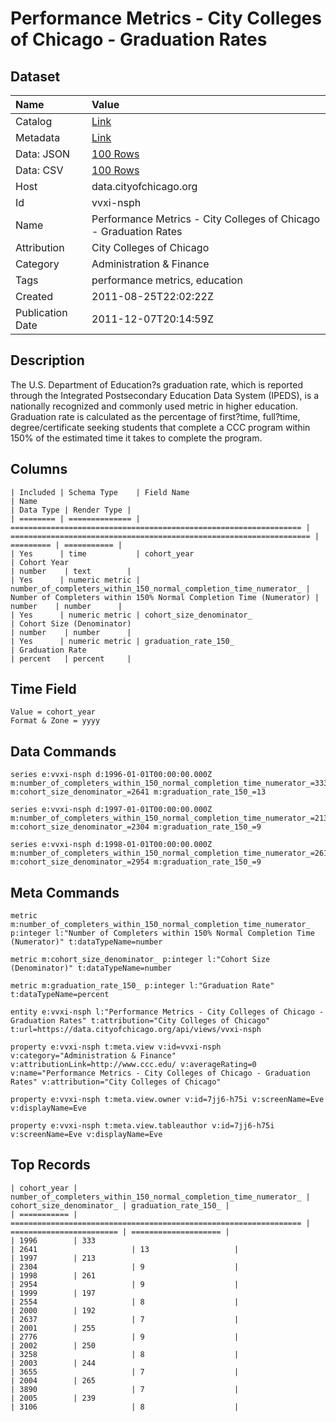# Performance Metrics - City Colleges of Chicago - Graduation Rates

## Dataset

| Name | Value |
| :--- | :---- |
| Catalog | [Link](https://catalog.data.gov/dataset/performance-metrics-city-colleges-of-chicago-graduation-rates-c17c0) |
| Metadata | [Link](https://data.cityofchicago.org/api/views/vvxi-nsph) |
| Data: JSON | [100 Rows](https://data.cityofchicago.org/api/views/vvxi-nsph/rows.json?max_rows=100) |
| Data: CSV | [100 Rows](https://data.cityofchicago.org/api/views/vvxi-nsph/rows.csv?max_rows=100) |
| Host | data.cityofchicago.org |
| Id | vvxi-nsph |
| Name | Performance Metrics - City Colleges of Chicago - Graduation Rates |
| Attribution | City Colleges of Chicago |
| Category | Administration & Finance |
| Tags | performance metrics, education |
| Created | 2011-08-25T22:02:22Z |
| Publication Date | 2011-12-07T20:14:59Z |

## Description

The U.S. Department of Education?s graduation rate, which is reported through the Integrated Postsecondary Education Data System (IPEDS), is a nationally recognized and commonly used metric in higher education. Graduation rate is calculated as the percentage of first?time, full?time, degree/certificate seeking students that complete a CCC program within 150% of the estimated time it takes to complete the program.

## Columns

```ls
| Included | Schema Type    | Field Name                                                        | Name                                                                | Data Type | Render Type |
| ======== | ============== | ================================================================= | =================================================================== | ========= | =========== |
| Yes      | time           | cohort_year                                                       | Cohort Year                                                         | number    | text        |
| Yes      | numeric metric | number_of_completers_within_150_normal_completion_time_numerator_ | Number of Completers within 150% Normal Completion Time (Numerator) | number    | number      |
| Yes      | numeric metric | cohort_size_denominator_                                          | Cohort Size (Denominator)                                           | number    | number      |
| Yes      | numeric metric | graduation_rate_150_                                              | Graduation Rate                                                     | percent   | percent     |
```

## Time Field

```ls
Value = cohort_year
Format & Zone = yyyy
```

## Data Commands

```ls
series e:vvxi-nsph d:1996-01-01T00:00:00.000Z m:number_of_completers_within_150_normal_completion_time_numerator_=333 m:cohort_size_denominator_=2641 m:graduation_rate_150_=13

series e:vvxi-nsph d:1997-01-01T00:00:00.000Z m:number_of_completers_within_150_normal_completion_time_numerator_=213 m:cohort_size_denominator_=2304 m:graduation_rate_150_=9

series e:vvxi-nsph d:1998-01-01T00:00:00.000Z m:number_of_completers_within_150_normal_completion_time_numerator_=261 m:cohort_size_denominator_=2954 m:graduation_rate_150_=9
```

## Meta Commands

```ls
metric m:number_of_completers_within_150_normal_completion_time_numerator_ p:integer l:"Number of Completers within 150% Normal Completion Time (Numerator)" t:dataTypeName=number

metric m:cohort_size_denominator_ p:integer l:"Cohort Size (Denominator)" t:dataTypeName=number

metric m:graduation_rate_150_ p:integer l:"Graduation Rate" t:dataTypeName=percent

entity e:vvxi-nsph l:"Performance Metrics - City Colleges of Chicago - Graduation Rates" t:attribution="City Colleges of Chicago" t:url=https://data.cityofchicago.org/api/views/vvxi-nsph

property e:vvxi-nsph t:meta.view v:id=vvxi-nsph v:category="Administration & Finance" v:attributionLink=http://www.ccc.edu/ v:averageRating=0 v:name="Performance Metrics - City Colleges of Chicago - Graduation Rates" v:attribution="City Colleges of Chicago"

property e:vvxi-nsph t:meta.view.owner v:id=7jj6-h75i v:screenName=Eve v:displayName=Eve

property e:vvxi-nsph t:meta.view.tableauthor v:id=7jj6-h75i v:screenName=Eve v:displayName=Eve
```

## Top Records

```ls
| cohort_year | number_of_completers_within_150_normal_completion_time_numerator_ | cohort_size_denominator_ | graduation_rate_150_ | 
| =========== | ================================================================= | ======================== | ==================== | 
| 1996        | 333                                                               | 2641                     | 13                   | 
| 1997        | 213                                                               | 2304                     | 9                    | 
| 1998        | 261                                                               | 2954                     | 9                    | 
| 1999        | 197                                                               | 2554                     | 8                    | 
| 2000        | 192                                                               | 2637                     | 7                    | 
| 2001        | 255                                                               | 2776                     | 9                    | 
| 2002        | 250                                                               | 3258                     | 8                    | 
| 2003        | 244                                                               | 3655                     | 7                    | 
| 2004        | 265                                                               | 3890                     | 7                    | 
| 2005        | 239                                                               | 3106                     | 8                    | 
```